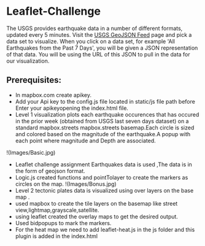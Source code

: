 # Leaflet-Challenge

The USGS provides earthquake data in a number of different formats, updated every 5 minutes. Visit the [USGS GeoJSON Feed](http://earthquake.usgs.gov/earthquakes/feed/v1.0/geojson.php) page and pick a data set to visualize. When you click on a data set, for example 'All Earthquakes from the Past 7 Days', you will be given a JSON representation of that data. You will be using the URL of this JSON to pull in the data for our visualization.

## Prerequisites:
* In mapbox.com create apikey.
*  Add your Api key to the config.js file located in static/js file path before Enter your apikeyopening the index.html file.
* Level 1 visualization plots each earthquake occurences that has occured in the prior week (obtained from USGS last seven days dataset) on a standard mapbox.streets mapbox.streets basemap.Each circle is sized and colored based on the magnitude of the earthquake.A popup with each point where magnitude and Depth are associated.
 
 !(Images/Basic.jpg)
* Leaflet challenge assignment  Earthquakes data is used ,The data is in the form of geojson format.
* Logic.js created functions and pointTolayer to create the markers as circles on the map.
!(Images/Bonus.jpg)
* Level 2  tectonic plates data is visualized using over layers on the base map .
* used mapbox to create the tile layers on the basemap like street view,lightmap,grayscale,satellite.
* using leaflet created the overlay maps to get the desired output.
* Used bidpopups to mark the markers.
* For the heat map we need to add leaflet-heat.js in the js folder and  this plugin is added in the index.html

